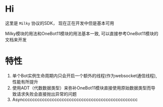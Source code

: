 # Hi

这里是 `Milky` 协议的SDK， 现在正在开发中但是基本可用

Milky模块的用法和OneBot11模块的用法基本一致, 可以直接参考OneBot11模块的文档来开发

# 特性

1. 单个Bot实例生命周期内只会开启一个额外的线程(作为websocket通信线程), 性能有所提升
2. 使用ADT（代数数据类型）来弥补OneBot11模块直接使用原始数据类型而导致请求失败会直接抛出异常的问题
3. Asynccccccccccccccccccccccccccccccccccccccccccccccc
